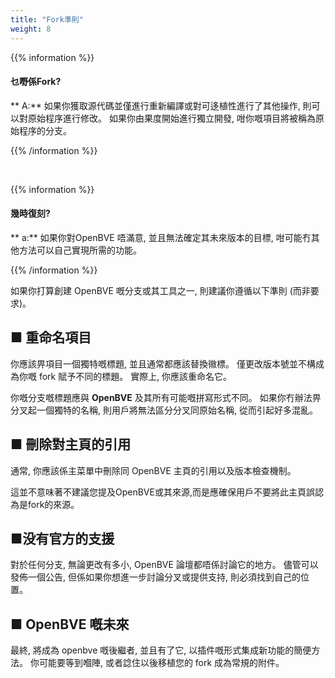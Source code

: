 ```yaml
---
title: "Fork準則"
weight: 8
---
```

{{% information %}}

#### 乜嘢係Fork?

** A:** 如果你獲取源代碼並僅進行重新編譯或對可迻植性進行了其他操作, 則可以對原始程序進行修改。 如果你由果度開始進行獨立開發, 咁你嘅項目將被稱為原始程序的分支。

{{% /information %}}

<br/>

{{% information %}}

#### 幾時復刻?

** a:** 如果你對OpenBVE 唔滿意, 並且無法確定其未來版本的目標, 咁可能冇其他方法可以自己實現所需的功能。

{{% /information %}}


如果你打算創建 OpenBVE 嘅分支或其工具之一, 則建議你遵循以下準則 (而非要求)。

## ■ 重命名項目

你應該畀項目一個獨特嘅標題, 並且通常都應該替換幑標。 僅更改版本號並不構成為你嘅 fork 賦予不同的標題。 實際上, 你應該重命名它。

你嘅分支嘅標題應與 **OpenBVE** 及其所有可能嘅拼寫形式不同。 如果你冇辦法畀分叉起一個獨特的名稱, 則用戶將無法區分分叉同原始名稱, 從而引起好多混亂。

## ■ 刪除對主頁的引用

通常, 你應該係主菜單中刪除同 OpenBVE 主頁的引用以及版本檢查機制。

這並不意味著不建議您提及​​OpenBVE或其來源,而是應確保用戶不要將此主頁誤認為是fork的來源。

## ■没有官方的支援

對於任何分支, 無論更改有多小, OpenBVE 論壇都唔係討論它的地方。 儘管可以發佈一個公告, 但係如果你想進一步討論分叉或提供支持, 則必須找到自己的位置。

## ■ OpenBVE 嘅未來

最終, 將成為 openbve 嘅後繼者, 並且有了它, 以插件嘅形式集成新功能的簡便方法。 你可能要等到嗰陣, 或者諗住以後移植您的 fork 成為常規的附件。